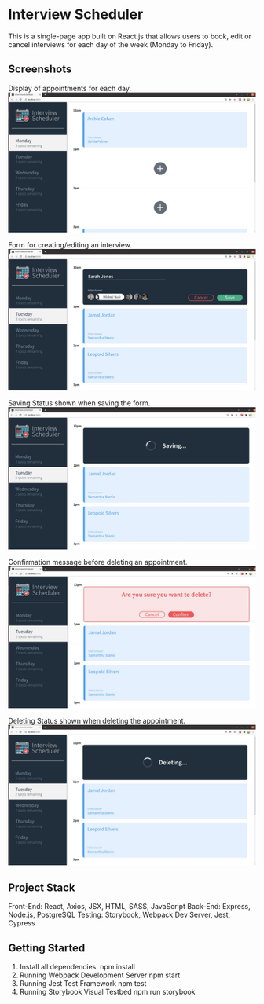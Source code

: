 # Interview Scheduler
This is a single-page app built on React.js that allows users to book, edit or cancel interviews for each day of the week (Monday to Friday).

## Screenshots

Display of appointments for each day.
!["Display of appointments for each day."](https://github.com/Khadeeja59/scheduler/blob/master/docs/general_dispaly.jpeg?raw=true)

Form for creating/editing an interview.
!["Form for creating/editing an interview."](https://github.com/Khadeeja59/scheduler/blob/master/docs/appointment_form.jpg?raw=true)

Saving Status shown when saving the form.
!["Saving Status shown when saving the form."](https://github.com/Khadeeja59/scheduler/blob/master/docs/saving_status.jpg?raw=true)

Confirmation message before deleting an appointment.
!["Confirmation message before deleting an appointment."](https://github.com/Khadeeja59/scheduler/blob/master/docs/delete_confirm_mssg.jpeg?raw=true)

Deleting Status shown when deleting the appointment.
!["Deleting Status shown when deleting the appointment."](https://github.com/Khadeeja59/scheduler/blob/master/docs/deleting_status.jpg?raw=true)

## Project Stack
Front-End: React, Axios, JSX, HTML, SASS, JavaScript
Back-End: Express, Node.js, PostgreSQL
Testing: Storybook, Webpack Dev Server, Jest, Cypress

## Getting Started
1. Install all dependencies.
npm install
2. Running Webpack Development Server
npm start
3. Running Jest Test Framework
npm test
4. Running Storybook Visual Testbed
npm run storybook
